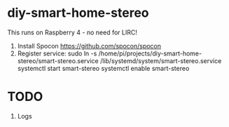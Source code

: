 # diy-smart-home-stereo

This runs on Raspberry 4 - no need for LIRC!

1. Install Spocon https://github.com/spocon/spocon
2. Register service:
    sudo ln -s /home/pi/projects/diy-smart-home-stereo/smart-stereo.service /lib/systemd/system/smart-stereo.service
    systemctl start smart-stereo
    systemctl enable smart-stereo
    


# TODO
1. Logs
